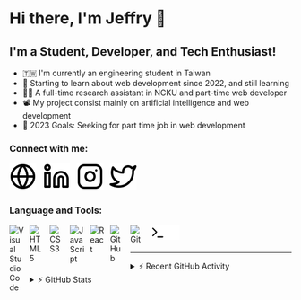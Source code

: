 <!-- <link href="https://fonts.googleapis.com/css2?family=Kanit:wght@400;500;600&family=Noto+Sans&display=swap" rel="stylesheet">

<h1 style="text-align:center;letter-spacing: 2px; font-weight:600; font-family:'Kanit', sans-serif";>👺 你好 / こんにちは / Hello I'm Jeffry</h1>

<p>Born and raised in 🇮🇩 Indonesia. Currently studying overseas in 🇹🇼 Taiwan, Tainan. A long live tech-learner and dream to 🌏 travel around the world.</p>

<h2 style="font-family:'Kanit', sans-serif;font-weight:600">Contact Me</h2>

<div style="display:flex;gap:0.3rem;justify-content:flex-start;margin-bottom:0.8rem;flex-wrap:wrap">
<a href="https://linkedin/in/jeffrymahbuubi"><img src="https://img.shields.io/badge/LinkedIn-0077B5?style=for-the-badge&logo=linkedin&logoColor=white"/></a>
<a href="https://www.facebook.com/AunuunJeffry/"><img src="https://img.shields.io/badge/Facebook-1877F2?style=for-the-badge&logo=facebook&logoColor=white"/></a>
<a href="https://www.instagram.com/jeffrymahbuubi/"><img src="https://img.shields.io/badge/Instagram-E4405F?style=for-the-badge&logo=instagram&logoColor=white"/></a>
<a href="https://t.me/jeffrymahbuubi"><img src="https://img.shields.io/badge/Telegram-2CA5E0?style=for-the-badge&logo=telegram&logoColor=white"/></a>
<a href="https://read.cv/jeffrymahbuubi"><img src="https://img.shields.io/badge/readcv-000000?style=for-the-badge&logo=readme&logoColor=white"/></a>
</div>

<h2 style="font-family:'Kanit', sans-serif;font-weight:600">Showcase Achievment</h2>

<div style="display:flex;gap:0.3rem;justify-content:flex-start;margin-bottom:0.8rem">
<a href="https://www.kaggle.com/aunuunjeffry"><img src="https://img.shields.io/badge/Kaggle-20BEFF?style=for-the-badge&logo=kaggle&logoColor=white"/></a>
<a href="https://leetcode.com/jeffrymahbuubi/"><img src="https://img.shields.io/badge/-LeetCode-FFA116?style=for-the-badge&logo=LeetCode&logoColor=black"/></a>
</div>

<h2 style="font-family:'Kanit', sans-serif;font-weight:600">Technologies Used</h2>

![HTML5](https://img.shields.io/badge/html5-%23E34F26.svg?style=for-the-badge&logo=html5&logoColor=white)
![CSS3](https://img.shields.io/badge/css-%231572B6.svg?style=for-the-badge&logo=css3&logoColor=white)
![JavaScript](https://img.shields.io/badge/javascript-%23323330.svg?style=for-the-badge&logo=javascript&logoColor=%23F7DF1E)
![Visual Studio Code](https://img.shields.io/badge/Visual%20Studio%20Code-0078d7.svg?style=for-the-badge&logo=visual-studio-code&logoColor=white)
![GitHub](https://img.shields.io/badge/github-%23121011.svg?style=for-the-badge&logo=github&logoColor=white)
![Git](https://img.shields.io/badge/git-%23F05033.svg?style=for-the-badge&logo=git&logoColor=white)
![Figma](https://img.shields.io/badge/figma-%23F24E1E.svg?style=for-the-badge&logo=figma&logoColor=white)

<br>

<h2 style="font-family:'Kanit', sans-serif;font-weight:600">Activity</h2>
<div align="center">
<img height="150" src = "https://github-readme-stats.jeffrymahbuubi.vercel.app/api?username=jeffrymahbuubi&show_icons=true&theme=swift&include_all_commits=true&count_private=true" />
<img height="150" src = "https://github-readme-stats.jeffrymahbuubi.vercel.app/api/top-langs/?username=jeffrymahbuubi&layout=compact&langs_count=8&theme=swift" />
</div> -->

# Hi there, I'm Jeffry 👋

## I'm a Student, Developer, and Tech Enthusiast!

- 🇹🇼 I'm currently an engineering student in Taiwan
- 🌟 Starting to learn about web development since 2022, and still learning
- 👨‍💼 A full-time research assistant in NCKU and part-time web developer
- 📽️ My project consist mainly on artificial intelligence and web development
- 🥅 2023 Goals: Seeking for part time job in web development

### Connect with me:

[![website](./img/globe-light.svg)](https://jeffrymahbuubi.com)&nbsp;&nbsp;
[![linkedin](./img/linkedin-light.svg)](https://linkedin.com/in/jeffrymahbuubi)&nbsp;&nbsp;
[![instagram](./img/instagram-light.svg)](https://instagram.com/jeffrymahbuubi)&nbsp;&nbsp;
[![twitter](./img/twitter-light.svg)](https://twitter.com/jeffrymahbuubi)

### Language and Tools:

<img align="left" alt="Visual Studio Code" width="26px" src="https://cdn.jsdelivr.net/gh/devicons/devicon/icons/vscode/vscode-original.svg" style="padding-right:10px;" />
<img align="left" alt="HTML5" width="26px" src="https://cdn.jsdelivr.net/gh/devicons/devicon/icons/html5/html5-original.svg" style="padding-right:10px;" />
<img align="left" alt="CSS3" width="26px" src="https://cdn.jsdelivr.net/gh/devicons/devicon/icons/css3/css3-original.svg" style="padding-right:10px;" />
<img align="left" alt="JavaScript" width="26px" src="https://cdn.jsdelivr.net/gh/devicons/devicon/icons/javascript/javascript-original.svg" style="padding-right:10px;" />
<img align="left" alt="React" width="26px" src="https://cdn.jsdelivr.net/gh/devicons/devicon/icons/react/react-original.svg" style="padding-right:10px;" />
<img align="left" alt="GitHub" width="26px" src="https://user-images.githubusercontent.com/3369400/139448065-39a229ba-4b06-434b-bc67-616e2ed80c8f.png" style="padding-right:10px;" />
<img align="left" alt="Git" width="26px" src="https://cdn.jsdelivr.net/gh/devicons/devicon/icons/git/git-original.svg" style="padding-right:10px;" />
<img align="left" alt="Terminal" width="26px" src="./img/terminal-light.svg" />
<img align="left" alt="Terminal" width="26px" src="./img/terminal-dark.svg" />

<br />
<br />

---

<details>
  <summary>⚡ Recent GitHub Activity</summary>
  
<!--START_SECTION:activity-->
1. 🎉 Finished COVID-19 Chest X-Ray Classification Project [#2019](https://github.com/jeffrymahbuubi/COVID-19-Chest-X-Ray-Classification) in [jeffrymahbuubi/COVID-19-Chest-X-Ray-Classification](https://github.com/jeffrymahbuubi/COVID-19-Chest-X-Ray-Classification)
2. 🤖 Deploying BERT Hate Speech Classification Project [#2019](https://huggingface.co/spaces/jeffrymahbuubi/bert-advanced-cnn-hate-speech-classification) in [jeffrymahbuubi/BERT-Hate-Speech-Classification](https://huggingface.co/spaces/jeffrymahbuubi/bert-advanced-cnn-hate-speech-classification)
<!--END_SECTION:activity-->

</details>

<details>
    <summary> ⚡ GitHub Stats</summary>
    <div align="left">
    <img height="150" src = "https://github-readme-stats.jeffrymahbuubi.vercel.app/api?username=jeffrymahbuubi&show_icons=true&theme=swift&include_all_commits=true&count_private=true" />
    <img height="150" src = "https://github-readme-stats.jeffrymahbuubi.vercel.app/api/top-langs/?username=jeffrymahbuubi&layout=compact&langs_count=8&theme=swift" />
    </div>
</details>
